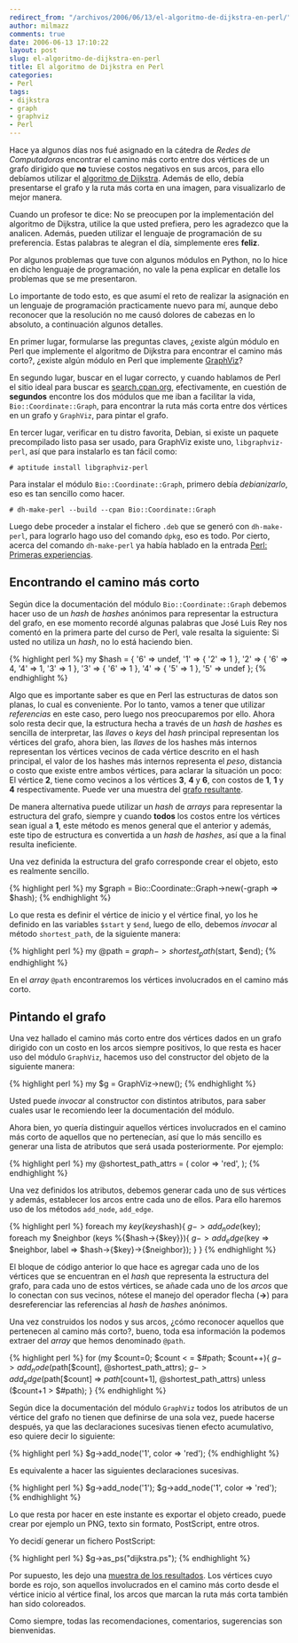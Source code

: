 ```yaml
---
redirect_from: "/archivos/2006/06/13/el-algoritmo-de-dijkstra-en-perl/"
author: milmazz
comments: true
date: 2006-06-13 17:10:22
layout: post
slug: el-algoritmo-de-dijkstra-en-perl
title: El algoritmo de Dijkstra en Perl
categories:
- Perl
tags:
- dijkstra
- graph
- graphviz
- Perl
---
```


Hace ya algunos días nos fué asignado en la cátedra de _Redes de Computadoras_ encontrar el camino más corto entre dos vértices de un grafo dirigido que **no** tuviese costos negativos en sus arcos, para ello debíamos utilizar el [algoritmo de Dijkstra](http://en.wikipedia.org/wiki/Dijkstra%27s_algorithm). Además de ello, debía presentarse el grafo y la ruta más corta en una imagen, para visualizarlo de mejor manera.

Cuando un profesor te dice: No se preocupen por la implementación del algoritmo de Dijkstra, utilice la que usted prefiera, pero les agradezco que la analicen. Además, pueden utilizar el lenguaje de programación de su preferencia. Estas palabras te alegran el día, simplemente eres **feliz**.

Por algunos problemas que tuve con algunos módulos en Python, no lo hice en dicho lenguaje de programación, no vale la pena explicar en detalle los problemas que se me presentaron.

Lo importante de todo esto, es que asumí el reto de realizar la asignación en un lenguaje de programación practicamente nuevo para mí, aunque debo reconocer que la resolución no me causó dolores de cabezas en lo absoluto, a continuación algunos detalles.

En primer lugar, formularse las preguntas claves, ¿existe algún módulo en Perl que implemente el algoritmo de Dijkstra para encontrar el camino más corto?, ¿existe algún módulo en Perl que implemente [GraphViz](http://graphviz.org/)?

En segundo lugar, buscar en el lugar correcto, y cuando hablamos de Perl el sitio ideal para buscar es [search.cpan.org](http://search.cpan.org/), efectivamente, en cuestión de **segundos** encontre los dos módulos que me iban a facilitar la vida, `Bio::Coordinate::Graph`, para encontrar la ruta más corta entre dos vértices en un grafo y `GraphViz`, para pintar el grafo.

En tercer lugar, verificar en tu distro favorita, Debian, si existe un paquete precompilado listo pasa ser usado, para GraphViz existe uno, `libgraphviz-perl`, así que para instalarlo es tan fácil como:

    # aptitude install libgraphviz-perl

Para instalar el módulo `Bio::Coordinate::Graph`, primero debía _debianizarlo_, eso es tan sencillo como hacer.

    # dh-make-perl --build --cpan Bio::Coordinate::Graph

Luego debe proceder a instalar el fichero `.deb` que se generó con `dh-make-perl`, para lograrlo hago uso del comando `dpkg`, eso es todo. Por cierto, acerca del comando `dh-make-perl` ya había hablado en la entrada [Perl: Primeras experiencias](/archivos/2006/05/17/perl-primeras-experiencias/).

## Encontrando el camino más corto

Según dice la documentación del módulo `Bio::Coordinate::Graph` debemos hacer uso de un _hash_ de _hashes_ anónimos para representar la estructura del grafo, en ese momento recordé algunas palabras que José Luis Rey nos comentó en la primera parte del curso de Perl, vale resalta la siguiente: Si usted no utiliza un _hash_, no lo está haciendo bien.

{% highlight perl %}
my $hash = {
		'6' => undef,
		'1' => {
			'2' => 1
			},
		'2' => {
			'6' => 4,
			'4' => 1,
			'3' => 1
			},
		'3' => {
			'6' => 1
			},
		'4' => {
			'5' => 1
			},
		'5' => undef
	};
{% endhighlight %}

Algo que es importante saber es que en Perl las estructuras de datos son planas, lo cual es conveniente. Por lo tanto, vamos a tener que utilizar _referencias_ en este caso, pero luego nos preocuparemos por ello. Ahora solo resta decir que, la estructura hecha a través de un _hash_ de _hashes_ es sencilla de interpretar, las _llaves_ o _keys_ del _hash_ principal representan los vértices del grafo, ahora bien, las _llaves_ de los hashes más internos representan los vértices vecinos de cada vértice descrito en el hash principal, el valor de los hashes más internos representa el _peso_, distancia o costo que existe entre ambos vértices, para aclarar la situación un poco: El vértice **2**, tiene como vecinos a los vértices **3**, **4** y **6**, con costos de **1**, **1** y **4** respectivamente. Puede ver una muestra del [grafo resultante](http://blog.milmazz.com.ve/wp-content/grafo-orig.ps).

De manera alternativa puede utilizar un _hash_ de _arrays_ para representar la estructura del grafo, siempre y cuando **todos** los costos entre los vértices sean igual a **1**, este método es menos general que el anterior y además, este tipo de estructura es convertida a un _hash_ de _hashes_, así que a la final resulta ineficiente.

Una vez definida la estructura del grafo corresponde crear el objeto, esto es realmente sencillo.

{% highlight perl %}
my $graph = Bio::Coordinate::Graph->new(-graph => $hash);
{% endhighlight %}

Lo que resta es definir el vértice de inicio y el vértice final, yo los he definido en las variables `$start` y `$end`, luego de ello, debemos _invocar_ al método `shortest_path`, de la siguiente manera:

{% highlight perl %}
my @path = $graph->shortest_path($start, $end);
{% endhighlight %}

En el _array_ `@path` encontraremos los vértices involucrados en el camino más corto.

## Pintando el grafo

Una vez hallado el camino más corto entre dos vértices dados en un grafo dirigido con un costo en los arcos siempre positivos, lo que resta es hacer uso del módulo `GraphViz`, hacemos uso del constructor del objeto de la siguiente manera:

{% highlight perl %}
my $g = GraphViz->new();
{% endhighlight %}

Usted puede _invocar_ al constructor con distintos atributos, para saber cuales usar le recomiendo leer la documentación del módulo.

Ahora bien, yo quería distinguir aquellos vértices involucrados en el camino más corto de aquellos que no pertenecían, así que lo más sencillo es generar una lista de atributos que será usada posteriormente. Por ejemplo:

{% highlight perl %}
my @shortest_path_attrs = (
				color => 'red',
			);
{% endhighlight %}

Una vez definidos los atributos, debemos generar cada uno de sus vértices y además, establecer los arcos entre cada uno de ellos. Para ello haremos uso de los métodos `add_node`, `add_edge`.

{% highlight perl %}
foreach my $key (keys %$hash){
	$g->add_node($key);
	foreach my $neighbor (keys %{$hash->{$key}}){
		$g->add_edge($key => $neighbor, label => $hash->{$key}->{$neighbor});
	}
}
{% endhighlight %}

El bloque de código anterior lo que hace es agregar cada uno de los vértices que se encuentran en el _hash_ que representa la estructura del grafo, para cada uno de estos vértices, se añade cada uno de los _arcos_ que lo conectan con sus vecinos, nótese el manejo del operador flecha (**->**) para desreferenciar las referencias al _hash_ de _hashes_ anónimos.

Una vez construidos los nodos y sus arcos, ¿cómo reconocer aquellos que pertenecen al camino más corto?, bueno, toda esa información la podemos extraer del _array_ que hemos denominado `@path`.

{% highlight perl %}
for (my $count=0; $count < = $#path; $count++){
	$g->add_node($path[$count], @shortest_path_attrs);
	$g->add_edge($path[$count] => $path[$count+1], @shortest_path_attrs) unless ($count+1 > $#path);
}
{% endhighlight %}

Según dice la documentación del módulo `GraphViz` todos los atributos de un vértice del grafo no tienen que definirse de una sola vez, puede hacerse después, ya que las declaraciones sucesivas tienen efecto acumulativo, eso quiere decir lo siguiente:

{% highlight perl %}
$g->add_node('1', color => 'red');
{% endhighlight %}

Es equivalente a hacer las siguientes declaraciones sucesivas.

{% highlight perl %}
$g->add_node('1');
$g->add_node('1', color => 'red');
{% endhighlight %}

Lo que resta por hacer en este instante es exportar el objeto creado, puede crear por ejemplo un PNG, texto sin formato, PostScript, entre otros.

Yo decidí generar un fichero PostScript:

{% highlight perl %}
$g->as_ps("dijkstra.ps");
{% endhighlight %}

Por supuesto, les dejo una [muestra de los resultados](http://blog.milmazz.com.ve/wp-content/dijkstra.ps). Los vértices cuyo borde es rojo, son aquellos involucrados en el camino más corto desde el vértice inicio al vértice final, los arcos que marcan la ruta más corta también han sido coloreados.

Como siempre, todas las recomendaciones, comentarios, sugerencias son bienvenidas.
